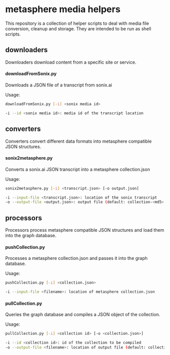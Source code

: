 # metasphere media helpers
This repository is a collection of helper scripts to deal with media file conversion, cleanup and storage. They are intended to be run as shell scripts.




## downloaders
Downloaders download content from a specific site or service.


#### downloadFromSonix.py
Downloads a JSON file of a transcript from sonix.ai

Usage:
```bash
downloadFromSonix.py [-i] <sonix media id>

-i --id <sonix media id>: media id of the transcript location
```


## converters
Converters convert different data formats into metasphere compatible JSON structures.

#### sonix2metasphere.py
Converts a sonix.ai JSON transcript into a metasphere collection.json

Usage:
```bash
sonix2metasphere.py [-i] <transcript.json> [-o output.json]

-i --input-file <transcript.json>: location of the sonix transcript
-o --output-file <output.json>: output file (default: collection-<md5>.json)
```


## processors
Processors process metasphere compatible JSON structures and load them into the graph database.

#### pushCollection.py
Processes a metasphere collection.json and passes it into the graph database.

Usage:
```bash
pushCollection.py [-i] <collection.json>

-i --input-file <filename>: location of metasphere collection.json
```

#### pullCollection.py
Queries the graph database and compiles a JSON object of the collection.

Usage:
```bash
pullCollection.py [-i] <collection id> [-o <collection.json>]

-i --id <collection id>: id of the collection to be compiled
-o --output-file <filename>: location of output file (default: collection-<md5>.json)
```

